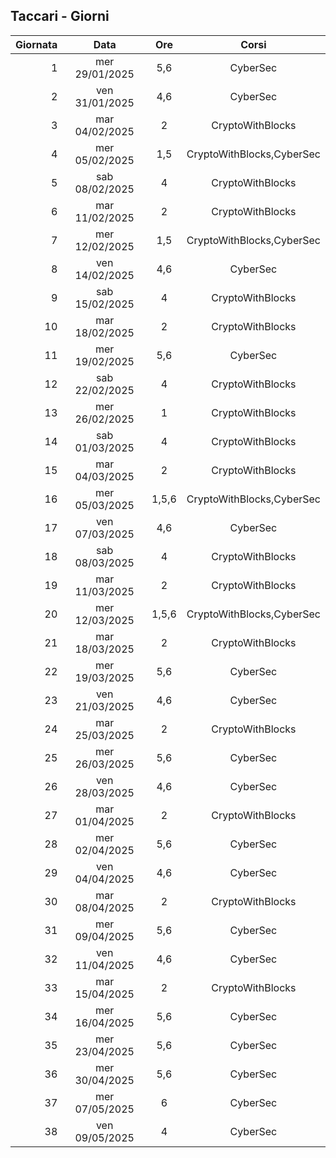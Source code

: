 ## Taccari - Giorni

|Giornata| Data | Ore | Corsi |
|--:|:-:|:-:|:-:|
|1|mer 29/01/2025|5,6|CyberSec|
|2|ven 31/01/2025|4,6|CyberSec|
|3|mar 04/02/2025|2|CryptoWithBlocks|
|4|mer 05/02/2025|1,5|CryptoWithBlocks,CyberSec|
|5|sab 08/02/2025|4|CryptoWithBlocks|
|6|mar 11/02/2025|2|CryptoWithBlocks|
|7|mer 12/02/2025|1,5|CryptoWithBlocks,CyberSec|
|8|ven 14/02/2025|4,6|CyberSec|
|9|sab 15/02/2025|4|CryptoWithBlocks|
|10|mar 18/02/2025|2|CryptoWithBlocks|
|11|mer 19/02/2025|5,6|CyberSec|
|12|sab 22/02/2025|4|CryptoWithBlocks|
|13|mer 26/02/2025|1|CryptoWithBlocks|
|14|sab 01/03/2025|4|CryptoWithBlocks|
|15|mar 04/03/2025|2|CryptoWithBlocks|
|16|mer 05/03/2025|1,5,6|CryptoWithBlocks,CyberSec|
|17|ven 07/03/2025|4,6|CyberSec|
|18|sab 08/03/2025|4|CryptoWithBlocks|
|19|mar 11/03/2025|2|CryptoWithBlocks|
|20|mer 12/03/2025|1,5,6|CryptoWithBlocks,CyberSec|
|21|mar 18/03/2025|2|CryptoWithBlocks|
|22|mer 19/03/2025|5,6|CyberSec|
|23|ven 21/03/2025|4,6|CyberSec|
|24|mar 25/03/2025|2|CryptoWithBlocks|
|25|mer 26/03/2025|5,6|CyberSec|
|26|ven 28/03/2025|4,6|CyberSec|
|27|mar 01/04/2025|2|CryptoWithBlocks|
|28|mer 02/04/2025|5,6|CyberSec|
|29|ven 04/04/2025|4,6|CyberSec|
|30|mar 08/04/2025|2|CryptoWithBlocks|
|31|mer 09/04/2025|5,6|CyberSec|
|32|ven 11/04/2025|4,6|CyberSec|
|33|mar 15/04/2025|2|CryptoWithBlocks|
|34|mer 16/04/2025|5,6|CyberSec|
|35|mer 23/04/2025|5,6|CyberSec|
|36|mer 30/04/2025|5,6|CyberSec|
|37|mer 07/05/2025|6|CyberSec|
|38|ven 09/05/2025|4|CyberSec|


